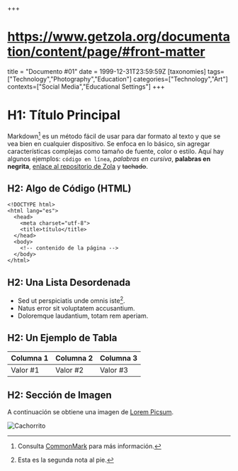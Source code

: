 +++
# https://www.getzola.org/documentation/content/page/#front-matter
title = "Documento #01"
date = 1999-12-31T23:59:59Z
[taxonomies]
tags=["Technology","Photography","Education"]
categories=["Technology","Art"]
contexts=["Social Media","Educational Settings"]
+++

# H1: Título Principal

Markdown[^1] es un método fácil de usar para dar formato al texto y que se vea bien en cualquier dispositivo. Se enfoca en lo básico, sin agregar características complejas como tamaño de fuente, color o estilo. Aquí hay algunos ejemplos: `código en línea`, _palabras en cursiva_, **palabras en negrita**, [enlace al repositorio de Zola](https://github.com/getzola/zola) y ~~tachado~~.

## H2: Algo de Código (HTML)

    <!DOCTYPE html>
    <html lang="es">
      <head>
        <meta charset="utf-8">
        <title>título</title>
      </head>
      <body>
        <!-- contenido de la página -->
      </body>
    </html>

## H2: Una Lista Desordenada

* Sed ut perspiciatis unde omnis iste[^2].
* Natus error sit voluptatem accusantium.
* Doloremque laudantium, totam rem aperiam.

## H2: Un Ejemplo de Tabla

| Columna 1 | Columna 2 | Columna 3 |
|-----------|-----------|-----------|
| Valor #1  | Valor #2  | Valor #3  |

## H2: Sección de Imagen

A continuación se obtiene una imagen de [Lorem Picsum](https://github.com/DMarby/picsum-photos).

![Cachorrito](https://picsum.photos/id/237/300/200)

[^1]: Consulta [CommonMark](https://commonmark.org/) para más información.
[^2]: Esta es la segunda nota al pie.

